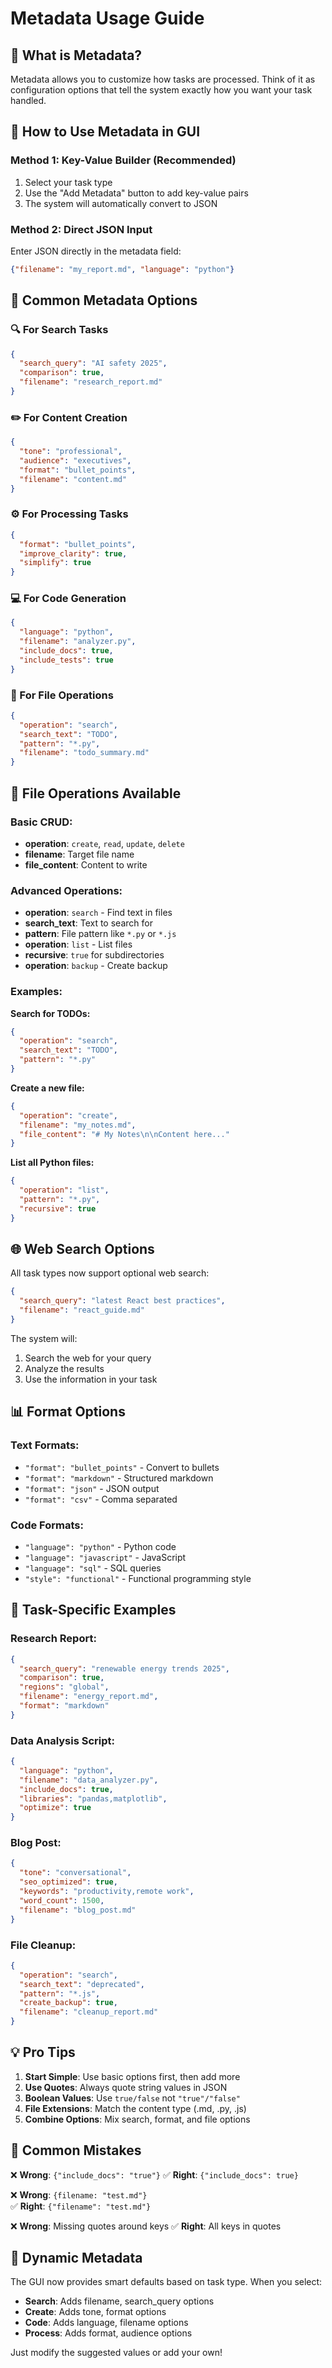 # Metadata Usage Guide

## 🎯 What is Metadata?

Metadata allows you to customize how tasks are processed. Think of it as configuration options that tell the system exactly how you want your task handled.

## 🔧 How to Use Metadata in GUI

### Method 1: Key-Value Builder (Recommended)
1. Select your task type
2. Use the "Add Metadata" button to add key-value pairs
3. The system will automatically convert to JSON

### Method 2: Direct JSON Input
Enter JSON directly in the metadata field:
```json
{"filename": "my_report.md", "language": "python"}
```

## 📝 Common Metadata Options

### 🔍 For Search Tasks
```json
{
  "search_query": "AI safety 2025",
  "comparison": true,
  "filename": "research_report.md"
}
```

### ✏️ For Content Creation
```json
{
  "tone": "professional",
  "audience": "executives", 
  "format": "bullet_points",
  "filename": "content.md"
}
```

### ⚙️ For Processing Tasks
```json
{
  "format": "bullet_points",
  "improve_clarity": true,
  "simplify": true
}
```

### 💻 For Code Generation
```json
{
  "language": "python",
  "filename": "analyzer.py",
  "include_docs": true,
  "include_tests": true
}
```

### 📁 For File Operations
```json
{
  "operation": "search",
  "search_text": "TODO",
  "pattern": "*.py",
  "filename": "todo_summary.md"
}
```

## 🎨 File Operations Available

### Basic CRUD:
- **operation**: `create`, `read`, `update`, `delete`
- **filename**: Target file name
- **file_content**: Content to write

### Advanced Operations:
- **operation**: `search` - Find text in files
- **search_text**: Text to search for
- **pattern**: File pattern like `*.py` or `*.js`
- **operation**: `list` - List files
- **recursive**: `true` for subdirectories
- **operation**: `backup` - Create backup

### Examples:

**Search for TODOs:**
```json
{
  "operation": "search",
  "search_text": "TODO",
  "pattern": "*.py"
}
```

**Create a new file:**
```json
{
  "operation": "create",
  "filename": "my_notes.md",
  "file_content": "# My Notes\n\nContent here..."
}
```

**List all Python files:**
```json
{
  "operation": "list",
  "pattern": "*.py",
  "recursive": true
}
```

## 🌐 Web Search Options

All task types now support optional web search:

```json
{
  "search_query": "latest React best practices",
  "filename": "react_guide.md"
}
```

The system will:
1. Search the web for your query
2. Analyze the results
3. Use the information in your task

## 📊 Format Options

### Text Formats:
- `"format": "bullet_points"` - Convert to bullets
- `"format": "markdown"` - Structured markdown
- `"format": "json"` - JSON output
- `"format": "csv"` - Comma separated

### Code Formats:
- `"language": "python"` - Python code
- `"language": "javascript"` - JavaScript
- `"language": "sql"` - SQL queries
- `"style": "functional"` - Functional programming style

## 🎯 Task-Specific Examples

### Research Report:
```json
{
  "search_query": "renewable energy trends 2025",
  "comparison": true,
  "regions": "global",
  "filename": "energy_report.md",
  "format": "markdown"
}
```

### Data Analysis Script:
```json
{
  "language": "python",
  "filename": "data_analyzer.py",
  "include_docs": true,
  "libraries": "pandas,matplotlib",
  "optimize": true
}
```

### Blog Post:
```json
{
  "tone": "conversational",
  "seo_optimized": true,
  "keywords": "productivity,remote work",
  "word_count": 1500,
  "filename": "blog_post.md"
}
```

### File Cleanup:
```json
{
  "operation": "search",
  "search_text": "deprecated",
  "pattern": "*.js",
  "create_backup": true,
  "filename": "cleanup_report.md"
}
```

## 💡 Pro Tips

1. **Start Simple**: Use basic options first, then add more
2. **Use Quotes**: Always quote string values in JSON
3. **Boolean Values**: Use `true/false` not `"true"/"false"`  
4. **File Extensions**: Match the content type (.md, .py, .js)
5. **Combine Options**: Mix search, format, and file options

## 🚨 Common Mistakes

❌ **Wrong**: `{"include_docs": "true"}`
✅ **Right**: `{"include_docs": true}`

❌ **Wrong**: `{filename: "test.md"}`  
✅ **Right**: `{"filename": "test.md"}`

❌ **Wrong**: Missing quotes around keys
✅ **Right**: All keys in quotes

## 🔄 Dynamic Metadata

The GUI now provides smart defaults based on task type. When you select:
- **Search**: Adds filename, search_query options
- **Create**: Adds tone, format options  
- **Code**: Adds language, filename options
- **Process**: Adds format, audience options

Just modify the suggested values or add your own!